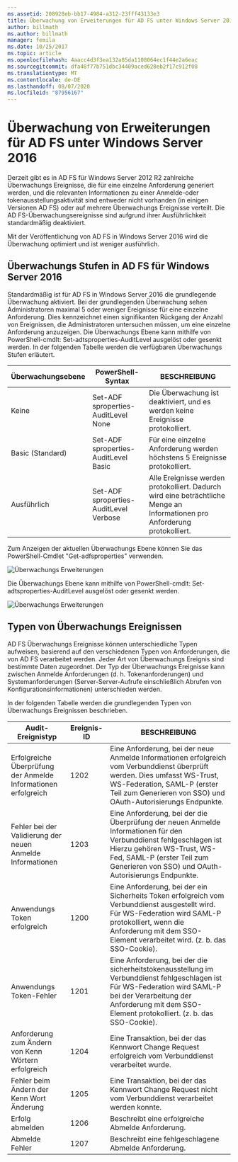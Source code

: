 ```yaml
---
ms.assetid: 208928eb-bb17-4984-a312-23fff43133e3
title: Überwachung von Erweiterungen für AD FS unter Windows Server 2016
author: billmath
ms.author: billmath
manager: femila
ms.date: 10/25/2017
ms.topic: article
ms.openlocfilehash: 4aacc4d3f3ea132a85da1108064ec1f44e2a6eac
ms.sourcegitcommit: dfa48f77b751dbc34409aced628eb2f17c912f08
ms.translationtype: MT
ms.contentlocale: de-DE
ms.lasthandoff: 08/07/2020
ms.locfileid: "87956167"
---
```

# <a name="auditing-enhancements-to-ad-fs-in-windows-server-2016"></a>Überwachung von Erweiterungen für AD FS unter Windows Server 2016

Derzeit gibt es in AD FS für Windows Server 2012 R2 zahlreiche Überwachungs Ereignisse, die für eine einzelne Anforderung generiert werden, und die relevanten Informationen zu einer Anmelde-oder tokenausstellungsaktivität sind entweder nicht vorhanden (in einigen Versionen AD FS) oder auf mehrere Überwachungs Ereignisse verteilt. Die AD FS-Überwachungsereignisse sind aufgrund ihrer Ausführlichkeit standardmäßig deaktiviert.

Mit der Veröffentlichung von AD FS in Windows Server 2016 wird die Überwachung optimiert und ist weniger ausführlich.

## <a name="auditing-levels-in-ad-fs-for-windows-server-2016"></a>Überwachungs Stufen in AD FS für Windows Server 2016
Standardmäßig ist für AD FS in Windows Server 2016 die grundlegende Überwachung aktiviert.  Bei der grundlegenden Überwachung sehen Administratoren maximal 5 oder weniger Ereignisse für eine einzelne Anforderung.  Dies kennzeichnet einen signifikanten Rückgang der Anzahl von Ereignissen, die Administratoren untersuchen müssen, um eine einzelne Anforderung anzuzeigen.   Die Überwachungs Ebene kann mithilfe von PowerShell-cmdlt: Set-adtsproperties-AuditLevel ausgelöst oder gesenkt werden.  In der folgenden Tabelle werden die verfügbaren Überwachungs Stufen erläutert.

| Überwachungsebene | PowerShell-Syntax | BESCHREIBUNG |
|--|--|--|
| Keine | Set-ADF sproperties-AuditLevel None | Die Überwachung ist deaktiviert, und es werden keine Ereignisse protokolliert. |
| Basic (Standard) | Set-ADF sproperties-AuditLevel Basic | Für eine einzelne Anforderung werden höchstens 5 Ereignisse protokolliert. |
| Ausführlich | Set-ADF sproperties-AuditLevel Verbose | Alle Ereignisse werden protokolliert.  Dadurch wird eine beträchtliche Menge an Informationen pro Anforderung protokolliert. |

Zum Anzeigen der aktuellen Überwachungs Ebene können Sie das PowerShell-Cmdlet "Get-adfsproperties" verwenden.

![Überwachungs Erweiterungen](media/Auditing-Enhancements-to-AD-FS-in-Windows-Server-2016/ADFS_Audit_1.PNG)

Die Überwachungs Ebene kann mithilfe von PowerShell-cmdlt: Set-adtsproperties-AuditLevel ausgelöst oder gesenkt werden.

![Überwachungs Erweiterungen](media/Auditing-Enhancements-to-AD-FS-in-Windows-Server-2016/ADFS_Audit_2.png)

## <a name="types-of-audit-events"></a>Typen von Überwachungs Ereignissen
AD FS Überwachungs Ereignisse können unterschiedliche Typen aufweisen, basierend auf den verschiedenen Typen von Anforderungen, die von AD FS verarbeitet werden. Jeder Art von Überwachungs Ereignis sind bestimmte Daten zugeordnet.  Der Typ der Überwachungs Ereignisse kann zwischen Anmelde Anforderungen (d. h. Tokenanforderungen) und Systemanforderungen (Server-Server-Aufrufe einschließlich Abrufen von Konfigurationsinformationen) unterschieden werden.

In der folgenden Tabelle werden die grundlegenden Typen von Überwachungs Ereignissen beschrieben.

| Audit-Ereignistyp | Ereignis-ID | BESCHREIBUNG |
|--|--|--|
| Erfolgreiche Überprüfung der Anmelde Informationen erfolgreich | 1202 | Eine Anforderung, bei der neue Anmelde Informationen erfolgreich vom Verbunddienst überprüft werden. Dies umfasst WS-Trust, WS-Federation, SAML-P (erster Teil zum Generieren von SSO) und OAuth-Autorisierungs Endpunkte. |
| Fehler bei der Validierung der neuen Anmelde Informationen | 1203 | Eine Anforderung, bei der die Überprüfung der neuen Anmelde Informationen für den Verbunddienst fehlgeschlagen ist Hierzu gehören WS-Trust, WS-Fed, SAML-P (erster Teil zum Generieren von SSO) und OAuth-Autorisierungs Endpunkte. |
| Anwendungs Token erfolgreich | 1200 | Eine Anforderung, bei der ein Sicherheits Token erfolgreich vom Verbunddienst ausgestellt wird. Für WS-Federation wird SAML-P protokolliert, wenn die Anforderung mit dem SSO-Element verarbeitet wird. (z. b. das SSO-Cookie). |
| Anwendungs Token-Fehler | 1201 | Eine Anforderung, bei der die sicherheitstokenausstellung im Verbunddienst fehlgeschlagen ist Für WS-Federation wird SAML-P bei der Verarbeitung der Anforderung mit dem SSO-Element protokolliert. (z. b. das SSO-Cookie). |
| Anforderung zum Ändern von Kenn Wörtern erfolgreich | 1204 | Eine Transaktion, bei der das Kennwort Change Request erfolgreich vom Verbunddienst verarbeitet wurde. |
| Fehler beim Ändern der Kenn Wort Änderung | 1205 | Eine Transaktion, bei der das Kennwort Change Request nicht vom Verbunddienst verarbeitet werden konnte. |
| Erfolg abmelden | 1206 | Beschreibt eine erfolgreiche Abmelde Anforderung. |
| Abmelde Fehler | 1207 | Beschreibt eine fehlgeschlagene Abmelde Anforderung. |
